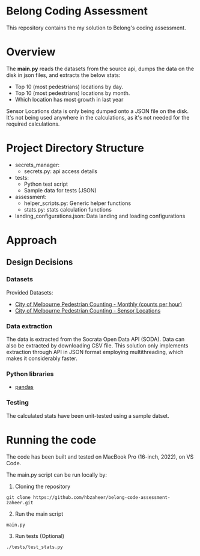 # Belong Coding Assessment
This repository contains the my solution to Belong's coding assessment.

# Overview
The **main.py** reads the datasets from the source api, dumps the data on the disk in json files, and extracts the below stats:
* Top 10 (most pedestrians) locations by day.
* Top 10 (most pedestrians) locations by month.
* Which location has most growth in last year

Sensor Locations data is only being dumped onto a JSON file on the disk. It's not being used anywhere in the calculations, as it's not needed for the required calculations.

# Project Directory Structure
* secrets_manager:
    * secrets.py: api access details
* tests:
    * Python test script
    * Sample data for tests (JSON)
* assessment:
    * helper_scripts.py: Generic helper functions
    * stats.py: stats calculation functions
* landing_configurations.json: Data landing and loading configurations

# Approach
## Design Decisions
### Datasets
Provided Datasets:
* [City of Melbourne Pedestrian Counting - Monthly (counts per hour)](https://data.melbourne.vic.gov.au/Transport/Pedestrian-Counting-System-2009-to-Present-counts-/b2ak-trbp)
* [City of Melbourne Pedestrian Counting - Sensor Locations](https://data.melbourne.vic.gov.au/Transport/Pedestrian-Counting-System-Sensor-Locations/h57g-5234)

### Data extraction
The data is extracted from the Socrata Open Data API (SODA). Data can also be extracted by downloading CSV file. This solution only implements extraction through API in JSON format employing multithreading, which makes it considerably faster.

### Python libraries
* [pandas](https://pandas.pydata.org/)

### Testing
The calculated stats have been unit-tested using a sample datset.

# Running the code
The code has been built and tested on MacBook Pro (16-inch, 2022), on VS Code.

The main.py script can be run locally by:
1. Cloning the repository
```
git clone https://github.com/hbzaheer/belong-code-assessment-zaheer.git
```

2. Run the main script
```
main.py
```

3. Run tests (Optional)
```
./tests/test_stats.py
```